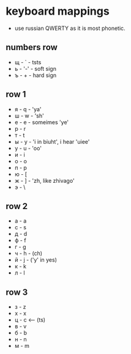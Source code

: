# keyboard mappings

- use russian QWERTY as it is most phonetic.

## numbers row
- щ - ` - tsts
- ь - '-' - soft sign
- ъ - + - hard sign

## row 1
- я - q - 'ya'
- ш - w - 'sh'
- е - e - someimes 'ye'
- р - r
- т - t
- ы - y - 'i in biuht', i hear 'uiee'
- у - u - 'oo'
- и - i
- о - o
- п - p
- ю - [
- ж - ] - 'zh, like zhivago'
- э - \

## row 2
- а - a
- с - s
- д - d
- ф - f
- г - g
- ч - h - (ch)
- й - j - ('y' in yes)
- к - k
- л - l

## row 3
- з - z
- х - x
- ц - c  <-- (ts)
- в - v
- б - b
- н - n
- м - m